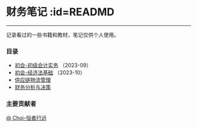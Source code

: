 # 财务笔记  :id=READMD
---
记录看过的一些书籍和教材，笔记仅供个人使用。
### 目录
- [初会-初级会计实务](Junior_Accounting_Practices/README.md) （2023-09）
- [初会-经济法基础](Fundamentals_of_economic_law/README.md) （2023-10）
- [供应链物流管理](supply_chain_logistics_management/README.md)
- [财务分析与决策](Financial_analysis_and_decision_making/README.md)

### 主要贡献者
[@ Choi-恒者行远](https://github.com/caioo0)  

